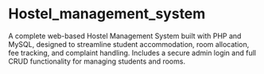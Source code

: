 # Hostel_management_system
A complete web-based Hostel Management System built with PHP and MySQL, designed to streamline student accommodation, room allocation, fee tracking, and complaint handling. Includes a secure admin login and full CRUD functionality for managing students and rooms.
